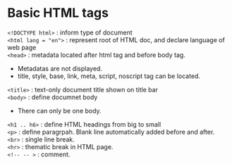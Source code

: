 # Basic HTML tags
`<!DOCTYPE html>` : inform type of document<br>
`<html lang = "en">` : represent root of HTML doc, and declare language of web page<br>
`<head>` : metadata located after html tag and before body tag.<br>

<ul>
    <li>Metadatas are not displayed.</li>
    <li>title, style, base, link, meta, script, noscript tag can be located.</li>
</ul>

`<title>` : text-only document title shown on title bar<br>
`<body>` : define documnet body<br>

<ul>
    <li>There can only be one body.</li>
</ul>

`<h1 .. h6>` : define HTML headings from big to small<br>
`<p>` : define paragrpah. Blank line automatically added before and after.<br>
`<br>` : single line break.<br>
`<hr>` : thematic break in HTML page.<br>
`<!-- -- >` : comment.<br>

